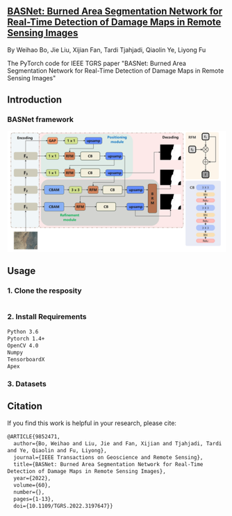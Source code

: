 ## [BASNet: Burned Area Segmentation Network for Real-Time Detection of Damage Maps in Remote Sensing Images](https://ieeexplore.ieee.org/document/9852471)

By  Weihao Bo, Jie Liu, Xijian Fan, Tardi Tjahjadi, Qiaolin Ye, Liyong Fu

The PyTorch code for IEEE TGRS paper "BASNet: Burned Area Segmentation Network for Real-Time Detection of Damage Maps in Remote Sensing Images"

## Introduction

### BASNet framework

![BASNet](./img/BASNet.png)

## Usage

### 1. Clone the resposity

```bash

```

### 2. Install Requirements

```
Python 3.6
Pytorch 1.4+
OpenCV 4.0
Numpy
TensorboardX
Apex
```

### 3. Datasets

## Citation

If you find this work is helpful in your research, please cite:

```
@ARTICLE{9852471,
  author={Bo, Weihao and Liu, Jie and Fan, Xijian and Tjahjadi, Tardi and Ye, Qiaolin and Fu, Liyong},
  journal={IEEE Transactions on Geoscience and Remote Sensing}, 
  title={BASNet: Burned Area Segmentation Network for Real-Time Detection of Damage Maps in Remote Sensing Images}, 
  year={2022},
  volume={60},
  number={},
  pages={1-13},
  doi={10.1109/TGRS.2022.3197647}}
```